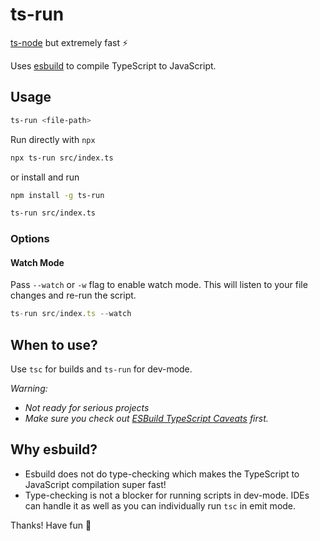 # ts-run

[ts-node](https://npmjs.com/package/ts-node) but extremely fast ⚡️ 

Uses [esbuild](https://npmjs.com/package/esbuild) to compile TypeScript to JavaScript.

## Usage

```sh
ts-run <file-path>
```

Run directly with `npx`
```sh
npx ts-run src/index.ts
```

or install and run
```sh
npm install -g ts-run

ts-run src/index.ts
```
### Options

#### Watch Mode 

Pass `--watch` or `-w` flag to enable watch mode. This will listen to your file changes and re-run the script.

```ts
ts-run src/index.ts --watch
```

## When to use?

Use `tsc` for builds and `ts-run` for dev-mode.

*Warning:*
- *Not ready for serious projects*
- *Make sure you check out [ESBuild TypeScript Caveats](https://esbuild.github.io/content-types/#typescript-caveats) first.*

## Why esbuild?

- Esbuild does not do type-checking which makes the TypeScript to JavaScript compilation super fast!
- Type-checking is not a blocker for running scripts in dev-mode. IDEs can handle it as well as you can individually run `tsc` in emit mode.


Thanks! Have fun 🌻